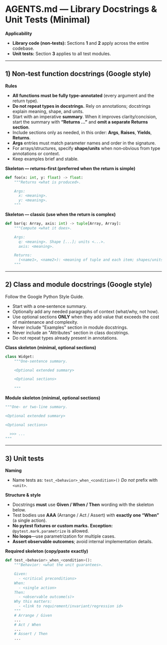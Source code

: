 # AGENTS.md — Library Docstrings & Unit Tests (Minimal)

**Applicability**

* **Library code (non‑tests):** Sections **1** and **2** apply across the entire codebase.
* **Unit tests:** Section **3** applies to all test modules.

---

## 1) Non‑test function docstrings (Google style)

**Rules**

* **All functions must be fully type‑annotated** (every argument and the return type).
* **Do not repeat types in docstrings.** Rely on annotations; docstrings explain meaning, shape, and units.
* Start with an imperative **summary**. When it improves clarity/concision, start the summary with **“Returns …”** and **omit a separate Returns section**.
* Include sections only as needed, in this order: **Args**, **Raises**, **Yields**, **Returns**.
* **Args** entries must match parameter names and order in the signature.
* For arrays/structures, specify **shape/units** when non‑obvious from type annotations or context.
* Keep examples brief and stable.

**Skeleton — returns‑first (preferred when the return is simple)**

```python
def foo(x: int, y: float) -> float:
    """Returns <what is produced>.

    Args:
      x: <meaning>.
      y: <meaning>.
    """
```

**Skeleton — classic (use when the return is complex)**

```python
def bar(q: Array, axis: int) -> tuple[Array, Array]:
    """Compute <what it does>.

    Args:
      q: <meaning>. Shape [...]; units <...>.
      axis: <meaning>.

    Returns:
      (<name1>, <name2>): <meaning of tuple and each item; shapes/units>.
    """
```

---

## 2) Class and module docstrings (Google style)

Follow the Google Python Style Guide.

* Start with a one‑sentence summary.
* Optionally add any needed paragraphs of context (what/why, not how).
* Use optional sections **ONLY** when they add value that exceeds the cost of maintenance and complexity.
* Never include "Examples" section in module docstrings.
* Never include an "Attributes" section in class docstrings.
* Do not repeat types already present in annotations.

**Class skeleton (minimal, optional sections)**

```python
class Widget:
    """One‑sentence summary.

    <Optional extended summary>

    <Optional sections>
    
    """
```

**Module skeleton (minimal, optional sections)**

```python
"""One‑ or two‑line summary.

<Optional extended summary>

<Optional sections>

  >>> ...
"""
```

---

## 3) Unit tests

**Naming**

* Name tests as: `test_<behavior>_when_<condition>()`
  *Do not* prefix with `<unit>`.

**Structure & style**

* Docstrings **must** use **Given / When / Then** wording with the skeleton below.
* Test bodies use **AAA** (Arrange / Act / Assert) with **exactly one “When”** (a single action).
* **No pytest fixtures or custom marks.**
  **Exception:** `@pytest.mark.parametrize` is allowed.
* **No loops**—use parametrization for multiple cases.
* **Assert observable outcomes**; avoid internal implementation details.

**Required skeleton (copy/paste exactly)**

```python
def test_<behavior>_when_<condition>():
    """Behavior: <what the unit guarantees>.

    Given:
      - <critical preconditions>
    When:
      - <single action>
    Then:
      - <observable outcome(s)>
    Why this matters:
      - <link to requirement/invariant/regression id>
    """
    # Arrange / Given
    ...
    # Act / When
    ...
    # Assert / Then
    ...
```
